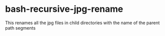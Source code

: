 # bash-recursive-jpg-rename
This renames all the jpg files in child directories with the name of the parent path segments
